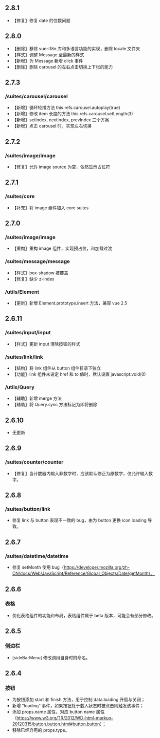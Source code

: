 ## 2.8.1

* 【修复】修复 date 的位数问题

## 2.8.0

* 【删除】移除 vue-i18n 库和多语言功能的实现，删除 locale 文件夹
* 【样式】调整 Message 至最新的样式
* 【新增】为 Message 新增 click 事件
* 【删除】删除 carousel 的左右点击切换上下张的能力

## 2.7.3

### /suites/carousel/carousel

* 【新增】循环轮播方法 this.refs.carousel.autoplay(true)
* 【新增】修改 item 长度的方法 this.refs.carousel.setLength(3)
* 【新增】setIndex, nextIndex, prevIndex 三个方案
* 【新增】点击 carousel 时，实现左右切换

## 2.7.2

### /suites/image/image

* 【修复】允许 image source 为空，依然显示占位符

## 2.7.1

### /suites/core

* 【补充】将 image 组件加入 core suites

## 2.7.0

### /suites/image/image

* 【重构】重构 image 组件，实现预占位，和加载过渡

### /suites/message/message

* 【样式】box-shadow 被覆盖
* 【修复】缺少 z-index

### /utils/Element

* 【更新】新增 Element.prototype.insert 方法，兼容 vue 2.5

## 2.6.11

### /suites/input/input

* 【样式】更新 input 清除按钮的样式

### /suites/link/link

* 【结构】将 link 组件从 button 组件目录下独立
* 【功能】link 组件未设定 href 和 to 值时，默认设置 javascript:void(0)

### /utils/Query

* 【辅助】新增 merge 方法
* 【辅助】将 Query.sync 方法标记为即将删除

## 2.6.10

* 无更新

## 2.6.9

### /suites/counter/counter

* 【修复】当计数器内输入非数字时，应该默认修正为原数字，仅允许输入数字。

## 2.6.8

### /suites/button/link

* 修复 link 与 button 表现不一致的 bug，由为 button 更换 icon loading 导致。

## 2.6.7

### /suites/datetime/datetime

* 修复 setMonth 使用 bug（https://developer.mozilla.org/zh-CN/docs/Web/JavaScript/Reference/Global_Objects/Date/getMonth）。

## 2.6.6

### 表格

* 优化表格组件的功能和布局，表格组件属于 beta 版本，可能会有部分修改。

## 2.6.5

### 侧边栏

* [sideBarMenu] 修改调用自身时的命名。

## 2.6.4

### 按钮

* 为按钮添加 start 和 finish 方法，用于控制 data.loading 开启与关闭；
* 新增 “loading” 事件，如果按钮处于载入状态时被点击则触发该事件；
* 添加 props.name 属性，对应 button name 属性 （https://www.w3.org/TR/2012/WD-html-markup-20120315/button.button.html#button.button）；
* 移除已经弃用的 props.type。
